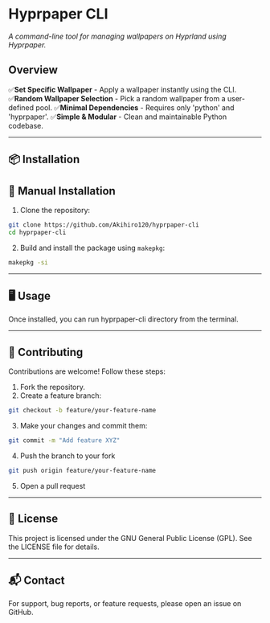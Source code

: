 # Hyprpaper CLI
*A command-line tool for managing wallpapers on Hyprland using Hyprpaper.*

## Overview

✅**Set Specific Wallpaper** - Apply a wallpaper instantly using the CLI.
✅**Random Wallpaper Selection** - Pick a random wallpaper from a user-defined pool.
✅**Minimal Dependencies** - Requires only 'python' and 'hyprpaper'.
✅**Simple & Modular** - Clean and maintainable Python codebase.

---

## 📦 Installation
## 🔹 Manual Installation
1. Clone the repository:
``` bash
git clone https://github.com/Akihiro120/hyprpaper-cli
cd hyprpaper-cli
```
2. Build and install the package using `makepkg`:
``` bash
makepkg -si
```

---
## 🖥️ Usage
Once installed, you can run hyprpaper-cli directory from the terminal.

---
## 🔧 Contributing
Contributions are welcome! Follow these steps:
1. Fork the repository.
2. Create a feature branch:
``` bash
git checkout -b feature/your-feature-name
```
3. Make your changes and commit them:
``` bash
git commit -m "Add feature XYZ"
```
4. Push the branch to your fork
``` bash
git push origin feature/your-feature-name
```
5. Open a pull request

---
## 📝 License

This project is licensed under the GNU General Public License (GPL).
See the LICENSE file for details.

---
## 📬 Contact

For support, bug reports, or feature requests, please open an issue on GitHub.
